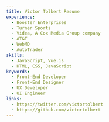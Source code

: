 ```yaml
---
title: Victor Tolbert Resume
experience:
  - Booster Enterprises
  - Turner Sports
  - Videa, A Cox Media Group company
  - AT&T
  - WebMD
  - AutoTrader
skills:
  - JavaScript, Vue.js
  - HTML, CSS, JavaScript
keywords:
  - Front-End Developer
  - Front-End Designer
  - UX Developer
  - UI Engineer
links:
  - https://twitter.com/victortolbert
  - https://github.com/victortolbert
---
```

